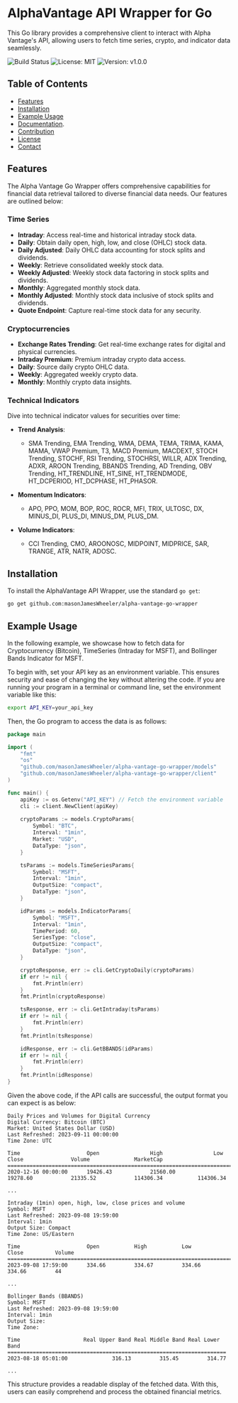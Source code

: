 # AlphaVantage API Wrapper for Go

This Go library provides a comprehensive client to interact with Alpha Vantage's API, allowing users to fetch time series, crypto, and indicator data seamlessly.

![Build Status](https://img.shields.io/badge/build-passing-brightgreen)
![License: MIT](https://img.shields.io/badge/License-MIT-blue.svg)
![Version: v1.0.0](https://img.shields.io/badge/version-v1.0.0-blue)

## Table of Contents
- [Features](#features)
- [Installation](#installation)
- [Example Usage](#example-usage)
- [Documentation](https://github.com/masonJamesWheeler/alpha-vantage-go-wrapper/wiki).
- [Contribution](#contribution)
- [License](#license)
- [Contact](#contact)

## Features

The Alpha Vantage Go Wrapper offers comprehensive capabilities for financial data retrieval tailored to diverse financial data needs. Our features are outlined below:

### **Time Series**

- **Intraday**: Access real-time and historical intraday stock data.
- **Daily**: Obtain daily open, high, low, and close (OHLC) stock data.
- **Daily Adjusted**: Daily OHLC data accounting for stock splits and dividends.
- **Weekly**: Retrieve consolidated weekly stock data.
- **Weekly Adjusted**: Weekly stock data factoring in stock splits and dividends.
- **Monthly**: Aggregated monthly stock data.
- **Monthly Adjusted**: Monthly stock data inclusive of stock splits and dividends.
- **Quote Endpoint**: Capture real-time stock data for any security.

### **Cryptocurrencies**

- **Exchange Rates Trending**: Get real-time exchange rates for digital and physical currencies.
- **Intraday Premium**: Premium intraday crypto data access.
- **Daily**: Source daily crypto OHLC data.
- **Weekly**: Aggregated weekly crypto data.
- **Monthly**: Monthly crypto data insights.

### **Technical Indicators**

Dive into technical indicator values for securities over time:

- **Trend Analysis**: 
  - SMA Trending, EMA Trending, WMA, DEMA, TEMA, TRIMA, KAMA, MAMA, VWAP Premium, T3, MACD Premium, MACDEXT, STOCH Trending, STOCHF, RSI Trending, STOCHRSI, WILLR, ADX Trending, ADXR, AROON Trending, BBANDS Trending, AD Trending, OBV Trending, HT_TRENDLINE, HT_SINE, HT_TRENDMODE, HT_DCPERIOD, HT_DCPHASE, HT_PHASOR.

- **Momentum Indicators**:
  - APO, PPO, MOM, BOP, ROC, ROCR, MFI, TRIX, ULTOSC, DX, MINUS_DI, PLUS_DI, MINUS_DM, PLUS_DM.

- **Volume Indicators**:
  - CCI Trending, CMO, AROONOSC, MIDPOINT, MIDPRICE, SAR, TRANGE, ATR, NATR, ADOSC.


## Installation

To install the AlphaVantage API Wrapper, use the standard `go get`:

```bash
go get github.com:masonJamesWheeler/alpha-vantage-go-wrapper
```

## Example Usage

In the following example, we showcase how to fetch data for Cryptocurrency (Bitcoin), TimeSeries (Intraday for MSFT), and Bollinger Bands Indicator for MSFT.

To begin with, set your API key as an environment variable. This ensures security and ease of changing the key without altering the code. If you are running your program in a terminal or command line, set the environment variable like this:

```bash
export API_KEY=your_api_key
```

Then, the Go program to access the data is as follows:

```go
package main

import (
	"fmt"
	"os"
	"github.com/masonJamesWheeler/alpha-vantage-go-wrapper/models"
	"github.com/masonJamesWheeler/alpha-vantage-go-wrapper/client"
)

func main() {
	apiKey := os.Getenv("API_KEY") // Fetch the environment variable
	cli := client.NewClient(apiKey)
	
	cryptoParams := models.CryptoParams{
		Symbol: "BTC",
		Interval: "1min",
		Market: "USD",
		DataType: "json",
	}

	tsParams := models.TimeSeriesParams{
		Symbol: "MSFT",
		Interval: "1min",
		OutputSize: "compact",
		DataType: "json",
	}

	idParams := models.IndicatorParams{
		Symbol: "MSFT",
		Interval: "1min",
		TimePeriod: 60,
		SeriesType: "close",
		OutputSize: "compact",
		DataType: "json",
	}

	cryptoResponse, err := cli.GetCryptoDaily(cryptoParams)
	if err != nil {
		fmt.Println(err)
	}
	fmt.Println(cryptoResponse)

	tsResponse, err := cli.GetIntraday(tsParams)
	if err != nil {
		fmt.Println(err)
	}
	fmt.Println(tsResponse)

	idResponse, err := cli.GetBBANDS(idParams)
	if err != nil {
		fmt.Println(err)
	}
	fmt.Println(idResponse)
}
```

Given the above code, if the API calls are successful, the output format you can expect is as below:

```
Daily Prices and Volumes for Digital Currency
Digital Currency: Bitcoin (BTC)
Market: United States Dollar (USD)
Last Refreshed: 2023-09-11 00:00:00
Time Zone: UTC

Time                     Open                High                Low                 Close               Volume              MarketCap           
=================================================================================================================================================
2020-12-16 00:00:00      19426.43            21560.00            19278.60            21335.52            114306.34           114306.34           

...

Intraday (1min) open, high, low, close prices and volume
Symbol: MSFT
Last Refreshed: 2023-09-08 19:59:00
Interval: 1min
Output Size: Compact
Time Zone: US/Eastern

Time                     Open           High           Low            Close          Volume         
====================================================================================================
2023-09-08 17:59:00      334.66         334.67         334.66         334.66         44             

...

Bollinger Bands (BBANDS)
Symbol: MSFT
Last Refreshed: 2023-09-08 19:59:00
Interval: 1min
Output Size: 
Time Zone: 

Time                    Real Upper Band Real Middle Band Real Lower Band
=====================================================================
2023-08-18 05:01:00              316.13         315.45         314.77

...
```

This structure provides a readable display of the fetched data. With this, users can easily comprehend and process the obtained financial metrics.
